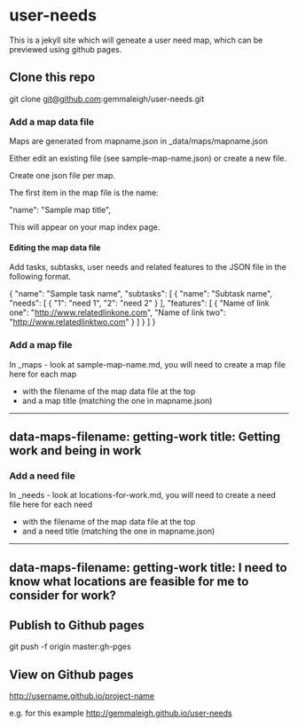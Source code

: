 # user-needs

This is a jekyll site which will geneate a user need map, which can be previewed using github pages.

## Clone this repo

git clone git@github.com:gemmaleigh/user-needs.git

### Add a map data file

Maps are generated from mapname.json in _data/maps/mapname.json

Either edit an existing file (see sample-map-name.json) or create a new file.

Create one json file per map.

The first item in the map file is the name:

  "name": "Sample map title",

This will appear on your map index page.

#### Editing the map data file

Add tasks, subtasks, user needs and related features to the JSON file in the following format.

{
  "name": "Sample task name",
  "subtasks": [
    {
      "name": "Subtask name",
      "needs": [
        {
          "1": "need 1",
          "2": "need 2"
        }
      ],
      "features": [
        {
          "Name of link one": "http://www.relatedlinkone.com",
          "Name of link two": "http://www.relatedlinktwo.com"
        }
      ]
    }
  ]
}

### Add a map file

In _maps - look at sample-map-name.md, you will need to create a map file here for each map
- with the filename of the map data file at the top
- and a map title (matching the one in mapname.json)

---
data-maps-filename: getting-work
title: Getting work and being in work
---

### Add a need file

In _needs - look at locations-for-work.md, you will need to create a need file here for each need
- with the filename of the map data file at the top
- and a need title (matching the one in mapname.json)

---
data-maps-filename: getting-work
title: I need to know what locations are feasible for me to consider for work?
---

## Publish to Github pages

git push -f origin master:gh-pges

## View on Github pages

http://username.github.io/project-name

e.g. for this example
http://gemmaleigh.github.io/user-needs

